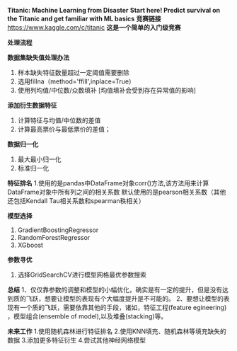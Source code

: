 **Titanic: Machine Learning from Disaster**
**Start here! Predict survival on the Titanic and get familiar with ML basics**
**竞赛链接**
<https://www.kaggle.com/c/titanic>
**这是一个简单的入门级竞赛**

**处理流程**

**数据集缺失值处理办法**
1. 样本缺失特征数量超过一定阈值需要删除
2. 选用fillna（method='ffill',inplace=True）
3. 使用列均值/中位数/众数填补 [均值填补会受到存在异常值的影响]

**添加衍生数据特征**
1. 计算特征与均值/中位数的差值 
2. 计算最高票价与最低票价的差值；

**数据归一化**
1. 最大最小归一化
2. 标准归一化

**特征排名**
1.使用的是pandas中DataFrame对象corr()方法,该方法用来计算DataFrame对象中所有列之间的相关系数
默认使用的是pearson相关系数（其他还包括Kendall Tau相关系数和spearman秩相关）

**模型选择**
1. GradientBoostingRegressor
2. RandomForestRegressor
3. XGboost

**参数寻优**
1. 选择GridSearchCV进行模型网格最优参数搜索

**总结**
1、仅仅靠参数的调整和模型的小幅优化，确实是有一定的提升，但是没有达到质的飞跃，想要让模型的表现有个大幅度提升是不可能的。
2、要想让模型的表现有一个质的飞跃，需要依靠其他的手段，诸如，特征工程(feature egineering) ，模型组合(ensemble of model),以及堆叠(stacking)等。

**未来工作**
1.使用随机森林进行特征排名
2.使用KNN填充、随机森林等填充缺失的数据
3.添加更多特征衍生
4.尝试其他神经网络模型

